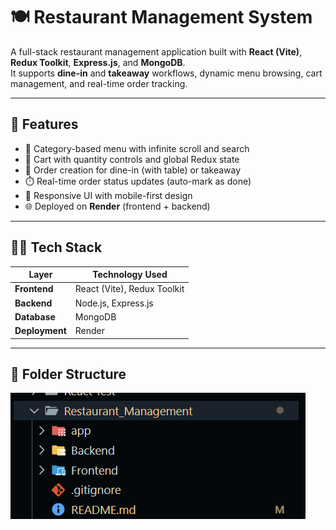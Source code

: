 # 🍽️ Restaurant Management System

A full-stack restaurant management application built with **React (Vite)**, **Redux Toolkit**, **Express.js**, and **MongoDB**.  
It supports **dine-in** and **takeaway** workflows, dynamic menu browsing, cart management, and real-time order tracking.

---

## 🚀 Features

- 🧭 Category-based menu with infinite scroll and search  
- 🛒 Cart with quantity controls and global Redux state  
- 🧾 Order creation for dine-in (with table) or takeaway  
- ⏱️ Real-time order status updates (auto-mark as done)  
- 📱 Responsive UI with mobile-first design  
- 🌐 Deployed on **Render** (frontend + backend)

---

## 🧑‍💻 Tech Stack

| Layer | Technology Used |
|-------|-----------------|
| **Frontend** | React (Vite), Redux Toolkit |
| **Backend** | Node.js, Express.js |
| **Database** | MongoDB |
| **Deployment** | Render |

---

## 📁 Folder Structure

![Folder Structure](image.png)